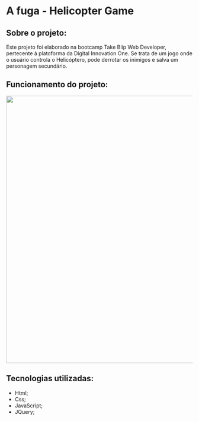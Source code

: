 # A fuga - Helicopter Game

## Sobre o projeto:

Este projeto foi elaborado na bootcamp Take Blip Web Developer, pertecente à platoforma da Digital Innovation One. Se trata de um jogo onde o usuário controla o Helicóptero, pode derrotar os inimigos e salva um personagem secundário.

## Funcionamento do projeto:

<p align="center">
  <img width="720px" src="">
</p>

## Tecnologias utilizadas:
- Html;
- Css;
- JavaScript;
- JQuery;
